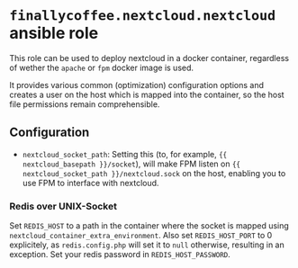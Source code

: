 # `finallycoffee.nextcloud.nextcloud` ansible role

This role can be used to deploy nextcloud in a docker container,
regardless of wether the `apache` or `fpm` docker image is used.

It provides various common (optimization) configuration options
and creates a user on the host which is mapped into the container,
so the host file permissions remain comprehensible.

## Configuration

- `nextcloud_socket_path`: Setting this (to, for example, `{{ nextcloud_basepath }}/socket`),
  will make FPM listen on `{{ nextcloud_socket_path }}/nextcloud.sock` on the host, enabling
  you to use FPM to interface with nextcloud.

### Redis over UNIX-Socket

Set `REDIS_HOST` to a path in the container where the socket is mapped using
`nextcloud_container_extra_environment`. Also set `REDIS_HOST_PORT` to 0
explicitely, as `redis.config.php` will set it to `null` otherwise, resulting
in an exception. Set your redis password in `REDIS_HOST_PASSWORD`.
